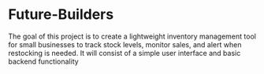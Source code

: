 # Future-Builders
The goal of this project is to create a lightweight inventory management tool for small businesses to track stock levels, monitor sales, and alert when restocking is needed. It will consist of a simple user interface and basic backend functionality
